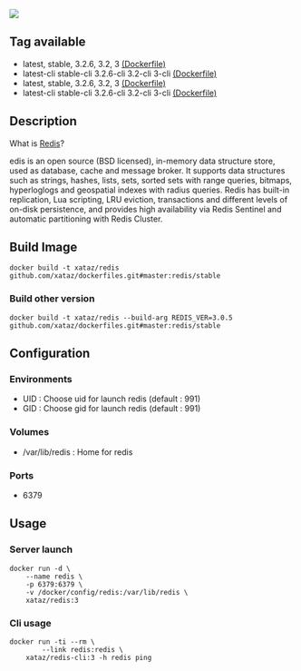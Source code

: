 ![](https://upload.wikimedia.org/wikipedia/en/thumb/6/6b/Redis_Logo.svg/467px-Redis_Logo.svg.png)

## Tag available
* latest, stable, 3.2.6, 3.2, 3 [(Dockerfile)](https://github.com/xataz/dockerfiles/blob/master/redis/stable/Dockerfile)
* latest-cli stable-cli 3.2.6-cli 3.2-cli 3-cli [(Dockerfile)](https://github.com/xataz/dockerfiles/blob/master/redis/stable-cli/Dockerfile)
* latest, stable, 3.2.6, 3.2, 3 [(Dockerfile)](https://github.com/xataz/dockerfiles/blob/master/redis/stable/Dockerfile)
* latest-cli stable-cli 3.2.6-cli 3.2-cli 3-cli [(Dockerfile)](https://github.com/xataz/dockerfiles/blob/master/redis/stable-cli/Dockerfile)


## Description
What is [Redis](http://redis.io/)?

edis is an open source (BSD licensed), in-memory data structure store, used as database, cache and message broker. It supports data structures such as strings, hashes, lists, sets, sorted sets with range queries, bitmaps, hyperloglogs and geospatial indexes with radius queries. Redis has built-in replication, Lua scripting, LRU eviction, transactions and different levels of on-disk persistence, and provides high availability via Redis Sentinel and automatic partitioning with Redis Cluster.

## Build Image

```shell
docker build -t xataz/redis github.com/xataz/dockerfiles.git#master:redis/stable
```

### Build other version
```shell
docker build -t xataz/redis --build-arg REDIS_VER=3.0.5 github.com/xataz/dockerfiles.git#master:redis/stable
```

## Configuration
### Environments
* UID : Choose uid for launch redis (default : 991)
* GID : Choose gid for launch redis (default : 991)

### Volumes
* /var/lib/redis : Home for redis

### Ports
* 6379 

## Usage
### Server launch
```shell
docker run -d \
    --name redis \
	-p 6379:6379 \
	-v /docker/config/redis:/var/lib/redis \
	xataz/redis:3
```

### Cli usage
```shell
docker run -ti --rm \
        --link redis:redis \
	xataz/redis-cli:3 -h redis ping
```
